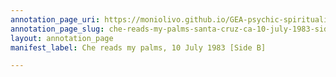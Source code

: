 ```yaml
---
annotation_page_uri: https://moniolivo.github.io/GEA-psychic-spirituality-recordings/annotations/che-reads-my-palms-santa-cruz-ca-10-july-1983-side-b--canvas-1-location.json
annotation_page_slug: che-reads-my-palms-santa-cruz-ca-10-july-1983-side-b--canvas-1-location
layout: annotation_page
manifest_label: Che reads my palms, 10 July 1983 [Side B]

---
```

